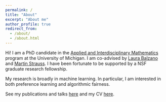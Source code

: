 ```yaml
---
permalink: /
title: "About"
excerpt: "About me"
author_profile: true
redirect_from: 
  - /about/
  - /about.html
---
```


Hi! I am a PhD candidate in the [Applied and Interdisciplinary Mathematics](https://lsa.umich.edu/math/graduates/ph-d-programs/applied-and-interdisciplinary-mathematics--aim-.html) program at the University of Michigan. I am co-advised by [Laura Balzano](http://web.eecs.umich.edu/~girasole/) and [Martin Strauss](http://web.eecs.umich.edu/~martinjs/). I have been fortunate to be supported by a NSF graduate research fellowship.

My research is broadly in machine learning. In particular, I am interested in both preference learning and algorithmic fairness.

See my publications and talks [here](https://amandarg.github.io/publications/) and my CV [here](https://amandarg.github.io/cv/).
